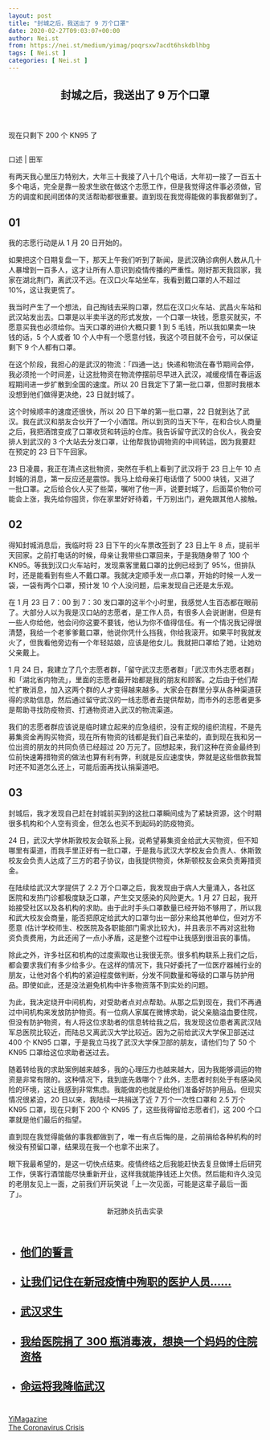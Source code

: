 ```yaml
---
layout: post
title: "封城之后，我送出了 9 万个口罩"
date: 2020-02-27T09:03:07+00:00
author: Nei.st
from: https://nei.st/medium/yimag/poqrsxw7acdt6hskdblhbg
tags: [ Nei.st ]
categories: [ Nei.st ]
---
```


<article class="post-16897 post type-post status-publish format-standard hentry category-yimag tag-the-coronavirus-crisis" id="post-16897">
 <header class="page-header medium Archives">
  <div class="page-header__image">
  </div>
  <div class="page-header__content">
   <h1 class="page-title text-align-center">
    封城之后，我送出了 9 万个口罩
   </h1>
  </div>
 </header>
 <div class="entry-content aesop-entry-content" id="post-16897-content">
  <link as="font" crossorigin="anonymous" href="//cdn.jsdelivr.net/gh/0nd1jyU39XQ/_/glyph/font-face/0uIzqoZjSuJfvSBnvgXTcApMtcVhMcpr.woff" rel="preload" type="font/woff"/>
  <link as="font" crossorigin="anonymous" href="//cdn.jsdelivr.net/gh/0nd1jyU39XQ/_/glyph/font-face/1sTnSLZWDKucPX6SAk.woff" rel="preload" type="font/woff"/>
  <p class="blog-post__description">
   现在只剩下 200 个 KN95 了
  </p>
  <span id="more-16897">
  </span>
  <div class="container img">
   <div class="aspectRatioPlaceholder">
    <div class="progressiveMedia" data-height="2048" data-width="1620">
     <img alt="" class="progressiveMedia-image" data-src="https://cdn.jsdelivr.net/gh/0nd1jyU39XQ/_/img/1/54cfbc6d01d2605959a8efbaade47d35_1620x2048.jpg" src="https://cdn.jsdelivr.net/gh/0nd1jyU39XQ/_/img/1/54cfbc6d01d2605959a8efbaade47d35_1620x2048.jpg"/>
    </div>
   </div>
  </div>
  <p>
   <span class="fefac7064e6">
    口述 | 田军
   </span>
  </p>
  <p>
   有两天我心里压力特别大，大年三十我接了八十几个电话，大年初一接了一百五十多个电话，完全是靠一股求生欲在做这个志愿工作，但是我觉得这件事必须做，官方的调度和民间团体的灵活帮助都很重要。直到现在我觉得能做的事我都做到了。
  </p>
  <h2>
   01
  </h2>
  <p>
   我的志愿行动是从 1 月 20 日开始的。
  </p>
  <p>
   如果把这个日期复盘一下，那天上午我们听到了新闻，是武汉确诊病例人数从几十人暴增到一百多人，这才让所有人意识到疫情传播的严重性。刚好那天我回家，我家在湖北荆门，离武汉不远。在汉口火车站坐车，我看到戴口罩的人不超过 10%，这让我更慌了。
  </p>
  <p>
   我当时产生了一个想法，自己掏钱去采购口罩，然后在汉口火车站、武昌火车站和武汉站发出去。口罩是以半卖半送的形式发放，一个口罩一块钱，愿意买就买，不愿意买我也必须给你。当天口罩的进价大概只要 1 到 5 毛钱，所以我如果卖一块钱的话，5 个人或者 10 个人中有一个愿意付钱，我这个项目就不会亏，可以保证剩下 9 个人都有口罩。
  </p>
  <div class="code-block code-block-1" style="margin: 8px 0; clear: both;">
   <div class="container ads_KbHEVhh8Rw">
    <div class="card card--blog post-sidebar">
     <div class="card-body">
      <div class="logo_ngcontent-kty-0">
      </div>
      <div class="iframe-blocker U6XAMK63Vh00WqvF2BacIQ">
       <div class="background-h60B">
       </div>
       <div class="WumZiPCS4MeMw4pxQ">
       </div>
      </div>
     </div>
     <div class="card-footer">
      <div class="card-footer-wrapper" layout="row bottom-left">
      </div>
     </div>
    </div>
   </div>
  </div>
  <p>
   在这个阶段，我担心的是武汉的物流：「四通一达」快递和物流在春节期间会停，我必须抢一个时间差，让这批物资在物流停摆前尽早进入武汉，减缓疫情在春运返程期间进一步扩散到全国的速度。所以 20 日我定下了第一批口罩，但那时我根本没想到他们做得更决绝，23 日就封城了。
  </p>
  <p>
   这个时候顺丰的速度还很快，所以 20 日下单的第一批口罩，22 日就到达了武汉。我在武汉和朋友合伙开了一个小酒馆。所以到货的当天下午，在和合伙人商量之后，我把酒馆变成了口罩收货和转运的仓库。我告诉留守武汉的合伙人，我会安排人到武汉的 3 个大站去分发口罩，让他帮我协调物资的中间转运，因为我要赶在预定的 23 日下午回家。
  </p>
  <p>
   23 日凌晨，我正在清点这批物资，突然在手机上看到了武汉将于 23 日上午 10 点封城的消息，第一反应还是震惊。我马上给母亲打电话借了 5000 块钱，又进了一批口罩。之后给合伙人买了些菜，嘱咐了他一声，说要封城了，后面菜价物价可能会上涨，我先给你囤货，你在家里好好待着，千万别出门，避免跟其他人接触。
  </p>
  <h2>
   02
  </h2>
  <p>
   得知封城消息后，我临时将 23 日下午的火车票改签到了 23 日上午 8 点，提前半天回家。之前打电话的时候，母亲让我带些口罩回来，于是我随身带了 100 个 KN95。等我到汉口火车站时，发现乘客里戴口罩的比例已经到了 95%，但排队时，还是能看到有些人不戴口罩。我就决定顺手发一点口罩，开始的时候一人发一袋，一袋有两个口罩，预计发 10 个人没问题，后来发现自己还是太乐观。
  </p>
  <p>
   在 1 月 23 日 7：00 到 7：30 发口罩的这半个小时里，我感觉人生百态都在眼前了。大部分人以为我是汉口站的志愿者，是工作人员，有很多人会说谢谢，但是有一些人你给他，他会问你这要不要钱，他认为你不值得信任。有一个情况我记得很清楚，我给一个老爹爹戴口罩，他说你凭什么挡我，你给我滚开。如果平时我就发火了，但我看他旁边有一个年轻姑娘，应该是他女儿。我就把口罩给了她，让她劝父亲戴上。
  </p>
  <p>
   1 月 24 日，我建立了几个志愿者群，「留守武汉志愿者群」「武汉市外志愿者群」和「湖北省内物流」，里面的志愿者最开始都是我的朋友和顾客。之后由于他们帮忙扩散消息，加入这两个群的人才变得越来越多。大家会在群里分享从各种渠道获得的求助信息，然后通过留守武汉的一线志愿者去提供帮助，而市外的志愿者更多是帮助寻找防疫物资、打通物资进入武汉的物流渠道。
  </p>
  <div class="code-block code-block-1" style="margin: 8px 0; clear: both;">
   <div class="container ads_KbHEVhh8Rw">
    <div class="card card--blog post-sidebar">
     <div class="card-body">
      <div class="logo_ngcontent-kty-0">
      </div>
      <div class="iframe-blocker U6XAMK63Vh00WqvF2BacIQ">
       <div class="background-h60B">
       </div>
       <div class="WumZiPCS4MeMw4pxQ">
       </div>
      </div>
     </div>
     <div class="card-footer">
      <div class="card-footer-wrapper" layout="row bottom-left">
      </div>
     </div>
    </div>
   </div>
  </div>
  <p>
   我们的志愿者群应该说是临时建立起来的应急组织，没有正规的组织流程，不是先募集资金再购买物资，现在所有物资的钱都是我们自己来垫的，直到现在我和另一位出资的朋友的共同负债已经超过 20 万元了。回想起来，我们这种在资金最终到位前快速筹措物资的做法也算有利有弊，利就是反应速度快，弊就是这些借款我暂时还不知道怎么还上，可能后面再找认捐渠道吧。
  </p>
  <h2>
   03
  </h2>
  <p>
   封城后，我才发现自己赶在封城前买到的这批口罩瞬间成为了紧缺资源，这个时期很多机构和个人空有资金，但怎么也买不到起码的防疫物资。
  </p>
  <p>
   24 日，武汉大学休斯敦校友会联系上我，说希望募集资金给武大买物资，但不知哪里有渠道，而我手里正好有一批口罩，于是我与武汉大学校友会负责人、休斯敦校友会负责人达成了三方的君子协议，由我提供物资，休斯顿校友会来负责筹措资金。
  </p>
  <p>
   在陆续给武汉大学提供了 2.2 万个口罩之后，我发现由于病人大量涌入，各社区医院和发热门诊都极度缺乏口罩，产生交叉感染的风险更大。1 月 27 日起，我开始接受社区以及各机构的求助。由于此时手头口罩数量已经开始不够用了，所以我和武大校友会商量，能否把原定给武大的口罩匀出一部分来给其他单位，但对方不愿意 (估计学校师生、校医院及各职能部门需求比较大)，并且表示不再对这批物资负责费用，为此还闹了一点小矛盾，这是整个过程中让我感到很沮丧的事情。
  </p>
  <p>
   除此之外，许多社区和机构的过度索取也让我很无奈。很多机构联系上我们之后，都会要求我们有多少给多少。在这样的情况下，我只好委托了一位医疗器械行业的朋友，让他对各个机构的紧迫程度做判断，分发不同数量和等级的口罩与防护用品。即使如此，还是没法避免机构中许多物资落不到实处的问题。
  </p>
  <p>
   为此，我决定绕开中间机构，对受助者点对点帮助。从那之后到现在，我们不再通过中间机构来发放防护物资。有一位病人家属在微博求助，说父亲脑溢血要住院，但没有防护物资，有人将这位求助者的信息转给我之后，我发现这位患者离武汉陆军总医院比较近，而陆总又离武汉大学比较近。因为之前给武汉大学保卫部送过 400 个 KN95 口罩，于是我立马找了武汉大学保卫部的朋友，请他们匀了 50 个 KN95 口罩给这位求助者送过去。
  </p>
  <div class="code-block code-block-1" style="margin: 8px 0; clear: both;">
   <div class="container ads_KbHEVhh8Rw">
    <div class="card card--blog post-sidebar">
     <div class="card-body">
      <div class="logo_ngcontent-kty-0">
      </div>
      <div class="iframe-blocker U6XAMK63Vh00WqvF2BacIQ">
       <div class="background-h60B">
       </div>
       <div class="WumZiPCS4MeMw4pxQ">
       </div>
      </div>
     </div>
     <div class="card-footer">
      <div class="card-footer-wrapper" layout="row bottom-left">
      </div>
     </div>
    </div>
   </div>
  </div>
  <p>
   随着转给我的求助案例越来越多，我的心理压力也越来越大，因为我能够调运的物资是非常有限的。这种情况下，我到底先救哪个？此外，志愿者时刻处于有感染风险的环境，这让我感到非常焦虑。我能做的也就是给他们准备好防护用品。但现实情况很紧迫，20 日以来，我陆续一共捐送了近 7 万个一次性口罩和 2.5 万个 KN95 口罩，现在只剩下 200 个 KN95 了，这些我得留给志愿者们，这 200 个口罩就是他们最后的指望。
  </p>
  <p>
   直到现在我觉得能做的事我都做到了，唯一有点后悔的是，之前捐给各种机构的时候没有预留口罩，结果现在我一个也拿不出来了。
  </p>
  <p>
   眼下我最希望的，是这一切快点结束。疫情终结之后我能赶快去复旦做博士后研究工作，侠客行酒馆能尽快重新开业，这样我就能挣钱还上欠债。然后能和许久没见的老朋友见上一面，之前我们开玩笑说「上一次见面，可能是这辈子最后一面了」。
  </p>
  <section class="jsx-1092709871 collection">
   <header class="jsx-1092709871 container">
    <span class="jsx-65431776 text-icon text-right size-md spacing-xxtight weight-medium">
     <span class="jsx-65431776 text">
      <span class="jsx-1092709871">
       新冠肺炎抗击实录
      </span>
     </span>
    </span>
   </header>
   <ul class="jsx-1092709871 collection-list">
    <li class="jsx-1092709871">
     <section class="jsx-2013367371 container">
      <div class="jsx-2013367371 content no-cover type-collection">
       <div class="jsx-2013367371 left">
        <a class="jsx-2013367371" href="https://nei.st/medium/yimag/poqrsxw7acdt1hskdblhbg">
         <h2 class="jsx-2996311878 sidebar">
          他们的誓言
         </h2>
        </a>
       </div>
      </div>
     </section>
    </li>
    <li class="jsx-1092709871">
     <section class="jsx-2013367371 container">
      <div class="jsx-2013367371 content no-cover type-collection">
       <div class="jsx-2013367371 left">
        <a class="jsx-2013367371" href="https://nei.st/medium/yimag/poqrsxw7acdt2hskdblhbg">
         <h2 class="jsx-2996311878 sidebar">
          让我们记住在新冠疫情中殉职的医护人员……
         </h2>
        </a>
       </div>
      </div>
     </section>
    </li>
    <li class="jsx-1092709871">
     <section class="jsx-2013367371 container">
      <div class="jsx-2013367371 content no-cover type-collection">
       <div class="jsx-2013367371 left">
        <a class="jsx-2013367371" href="https://nei.st/medium/yimag/poqrsxw7acdt3hskdblhbg">
         <h2 class="jsx-2996311878 sidebar">
          武汉求生
         </h2>
        </a>
       </div>
      </div>
     </section>
    </li>
    <li class="jsx-1092709871">
     <section class="jsx-2013367371 container">
      <div class="jsx-2013367371 content no-cover type-collection">
       <div class="jsx-2013367371 left">
        <a class="jsx-2013367371" href="https://nei.st/medium/yimag/poqrsxw7acdt4hskdblhbg">
         <h2 class="jsx-2996311878 sidebar">
          我给医院捐了 300 瓶消毒液，想换一个妈妈的住院资格
         </h2>
        </a>
       </div>
      </div>
     </section>
    </li>
    <li class="jsx-1092709871">
     <section class="jsx-2013367371 container">
      <div class="jsx-2013367371 content no-cover type-collection">
       <div class="jsx-2013367371 left">
        <a class="jsx-2013367371" href="https://nei.st/medium/yimag/poqrsxw7acdt5hskdblhbg">
         <h2 class="jsx-2996311878 sidebar">
          命运将我降临武汉
         </h2>
        </a>
       </div>
      </div>
     </section>
    </li>
   </ul>
  </section>
  <div class="container qyoLgsBMfk2RyP6PZqEQUQ">
   <div class="TA9FsqtAclEQEnnC">
    <a class="q9pBoz6iftkg" href="https://nei.st/medium/yimag" rel="noopener noreferrer nofollow">
     <div class="ISq0AssRMiRdK46s31e1tA">
      <div class="VBC0sS11TRzyNj7ur4DqLQ">
      </div>
     </div>
    </a>
   </div>
  </div>
  <div class="code-block code-block-2" style="margin: 8px 0; clear: both;">
   <br/>
   <div class="container ads_KbHEVhh8Rw">
    <div class="card card--blog post-sidebar">
     <div class="card-body">
      <div class="logo_ngcontent-kty-0">
      </div>
      <div class="iframe-blocker U6XAMK63Vh00WqvF2BacIQ">
       <div class="background-h60B">
       </div>
       <div class="WumZiPCS4MeMw4pxQ">
       </div>
      </div>
     </div>
     <div class="card-footer">
      <div class="card-footer-wrapper" layout="row bottom-left">
      </div>
     </div>
    </div>
   </div>
  </div>
 </div>
 <footer class="entry-footer">
  <div class="categories icon-link">
   <a href="https://nei.st/category/medium/yimag" rel="category tag">
    YiMagazine
   </a>
  </div>
  <div class="tags icon-link">
   <a href="https://nei.st/tag/the-coronavirus-crisis" rel="tag">
    The Coronavirus Crisis
   </a>
  </div>
 </footer>
</article>

